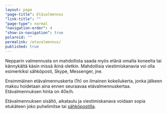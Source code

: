 ```yaml
---
layout: page
"page-title": Etävalmennus
"link-title": ""
"page-type": normal
"navigation-order": 4
"show-in-navigation": true
polaroid: ""
permalink: /etavalmennus/
published: true
---
```



Nepparin valmennusta on mahdollista saada myös etänä omalta koneelta tai kännykältä käsin missä ikinä oletkin. Mahdollisia viestimiskanavia voi olla esimerkiksi sähköposti, Skype, Messenger, jne.

Ensimmäinen etävalmennuskerta (1h) on ilmainen kokeilukerta, jonka jälkeen maksu hoidetaan aina ennen seuraavaa etävalmennuskertaa. Etävalmennuksen hinta on 40e/h. 

Etävalmennuksen sisältö, aikataulu ja viestimiskanava voidaan sopia etukäteen joko puhelimitse tai [sähköpostilla](/ota-yhteytta).

